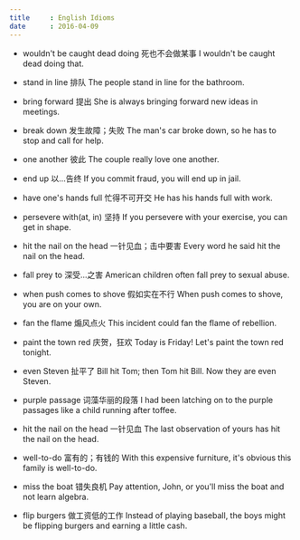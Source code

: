 ```yaml
---
title     : English Idioms
date      : 2016-04-09
---
```



- wouldn't be caught dead doing  死也不会做某事
  I wouldn't be caught dead doing that.

- stand in line  排队
  The people stand in line for the bathroom.

- bring forward  提出
  She is always bringing forward new ideas in meetings.

- break down  发生故障；失败
  The man's car broke down, so he has to stop and call for help.

- one another 彼此
  The couple really love one another.

- end up  以...告终
  If you commit fraud, you will end up in jail.

- have one's hands full 忙得不可开交
  He has his hands full with work.

- persevere with(at, in)  坚持
  If you persevere with your exercise, you can get in shape.

- hit the nail on the head  一针见血；击中要害
  Every word he said hit the nail on the head.

- fall prey to  深受...之害
  American children often fall prey to sexual abuse.

- when push comes to shove  假如实在不行
  When push comes to shove, you are on your own.

- fan the flame  煽风点火
  This incident could fan the flame of rebellion.

- paint the town red  庆贺，狂欢
  Today is Friday! Let's paint the town red tonight.

- even Steven  扯平了
  Bill hit Tom; then Tom hit Bill. Now they are even Steven.

- purple passage  词藻华丽的段落
  I had been latching on to the purple passages like a child running after toffee.

- hit the nail on the head  一针见血
  The last observation of yours has hit the nail on the head.

- well-to-do  富有的；有钱的
  With this expensive furniture, it's obvious this family is well-to-do.

- miss the boat  错失良机
  Pay attention, John, or you'll miss the boat and not learn algebra.

- flip burgers  做工资低的工作
  Instead of playing baseball, the boys might be flipping burgers and earning a little cash.
